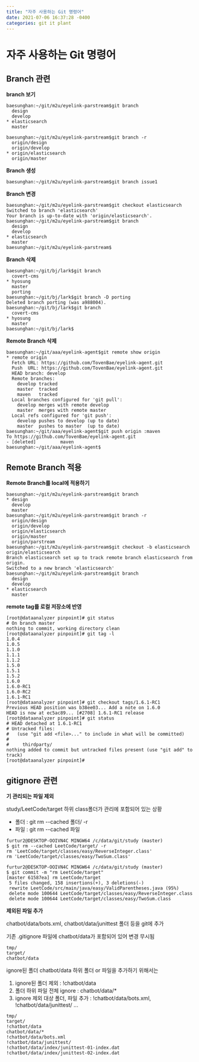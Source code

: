 ```yaml
---
title: "자주 사용하는 Git 명령어"
date: 2021-07-06 16:37:28 -0400
categories: git it plant
---
```


# 자주 사용하는 Git 명령어

## Branch 관련
**branch 보기**
```
baesunghan:~/git/m2u/eyelink-parstream$git branch
  design
  develop
* elasticsearch
  master

baesunghan:~/git/m2u/eyelink-parstream$git branch -r
  origin/design
  origin/develop
* origin/elasticsearch
  origin/master  
```

**Branch 생성**
```
baesunghan:~/git/m2u/eyelink-parstream$git branch issue1
```

**Branch 변경**
```
baesunghan:~/git/m2u/eyelink-parstream$git checkout elasticsearch
Switched to branch 'elasticsearch'
Your branch is up-to-date with 'origin/elasticsearch'.
baesunghan:~/git/m2u/eyelink-parstream$git branch
  design
  develop
* elasticsearch
  master
baesunghan:~/git/m2u/eyelink-parstream$

```

**Branch 삭제**
```
baesunghan:~/git/bj/lark$git branch
  covert-cms
* hyosung
  master
  porting
baesunghan:~/git/bj/lark$git branch -D porting
Deleted branch porting (was a988004).
baesunghan:~/git/bj/lark$git branch
  covert-cms
* hyosung
  master
baesunghan:~/git/bj/lark$
```

**Remote Branch 삭제**
```
baesunghan:~/git/aaa/eyelink-agent$git remote show origin
* remote origin
  Fetch URL: https://github.com/TovenBae/eyelink-agent.git
  Push  URL: https://github.com/TovenBae/eyelink-agent.git
  HEAD branch: develop
  Remote branches:
    develop tracked
    master  tracked
    maven   tracked
  Local branches configured for 'git pull':
    develop merges with remote develop
    master  merges with remote master
  Local refs configured for 'git push':
    develop pushes to develop (up to date)
    master  pushes to master  (up to date)
baesunghan:~/git/aaa/eyelink-agent$git push origin :maven
To https://github.com/TovenBae/eyelink-agent.git
- [deleted]         maven
baesunghan:~/git/aaa/eyelink-agent$
```

## Remote Branch 적용
**Remote Branch를 local에 적용하기**
```
baesunghan:~/git/m2u/eyelink-parstream$git branch
* design
  develop
  master
baesunghan:~/git/m2u/eyelink-parstream$git branch -r
  origin/design
  origin/develop
  origin/elasticsearch
  origin/master
  origin/parstream
baesunghan:~/git/m2u/eyelink-parstream$git checkout -b elasticsearch origin/elasticsearch
Branch elasticsearch set up to track remote branch elasticsearch from origin.
Switched to a new branch 'elasticsearch'
baesunghan:~/git/m2u/eyelink-parstream$git branch
  design
  develop
* elasticsearch
  master
```

**remote tag를 로컬 저장소에 반영**
```
[root@dataanalyzer pinpoint]# git status
# On branch master
nothing to commit, working directory clean
[root@dataanalyzer pinpoint]# git tag -l
1.0.4
1.0.5
1.1.0
1.1.1
1.1.2
1.5.0
1.5.1
1.5.2
1.6.0
1.6.0-RC1
1.6.0-RC2
1.6.1-RC1
[root@dataanalyzer pinpoint]# git checkout tags/1.6.1-RC1
Previous HEAD position was b38ee03... Add a note on 1.6.0
HEAD is now at ec5ac89... [#2708] 1.6.1-RC1 release
[root@dataanalyzer pinpoint]# git status
# HEAD detached at 1.6.1-RC1
# Untracked files:
#   (use "git add <file>..." to include in what will be committed)
#
#     thirdparty/
nothing added to commit but untracked files present (use "git add" to track)
[root@dataanalyzer pinpoint]#
```

## gitignore 관련

**기 관리되는 파일 제외**

study/LeetCode/target 하위 class폴더가 관리에 포함되어 있는 상황

- 폴더 : git rm --cached 폴더/ -r
- 파일 : git rm --cached 파일 

```
furtur2@DESKTOP-OOIVN4C MINGW64 /c/data/git/study (master)
$ git rm --cached LeetCode/target/ -r
rm 'LeetCode/target/classes/easy/ReverseInteger.class'
rm 'LeetCode/target/classes/easy/TwoSum.class'

furtur2@DESKTOP-OOIVN4C MINGW64 /c/data/git/study (master)
$ git commit -m "rm LeetCode/target"
[master 61587ea] rm LeetCode/target
 5 files changed, 158 insertions(+), 3 deletions(-)
 rewrite LeetCode/src/main/java/easy/ValidParentheses.java (95%)
 delete mode 100644 LeetCode/target/classes/easy/ReverseInteger.class
 delete mode 100644 LeetCode/target/classes/easy/TwoSum.class
```


**제외된 파일 추가**

chatbot/data/bots.xml, chatbot/data/junittest 폴더 등을 git에 추가

기존 .gitignore 파일에 chatbot/data가 포함되어 있어 변경 무시됨
```
tmp/
target/
chatbot/data
```

ignore된 폴더 chatbot/data 하위 폴더 or 파일을 추가하기 위해서는
1. ignore된 폴더 제외 : !chatbot/data
2. 폴더 하위 파일 전체 ignore : chatbot/data/*
3. ignore 제외 대상 폴더, 파일 추가 : !chatbot/data/bots.xml, !chatbot/data/junittest/ ...
```
tmp/
target/
!chatbot/data
chatbot/data/*
!chatbot/data/bots.xml
!chatbot/data/junittest/
!chatbot/data/index/junittest-01-index.dat
!chatbot/data/index/junittest-02-index.dat
```
